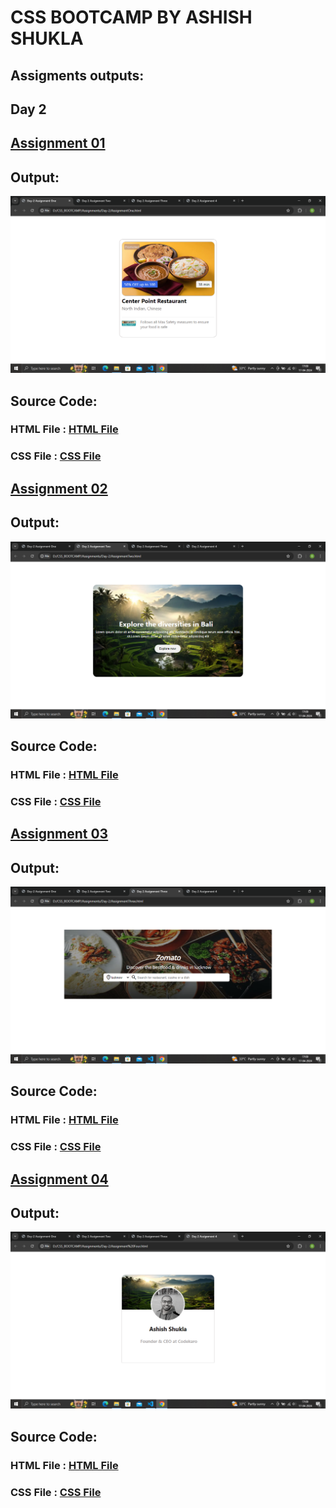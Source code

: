 # CSS BOOTCAMP BY ASHISH SHUKLA

## Assigments outputs:

## Day 2
## <u>Assignment 01</u>
## Output:
![This is an image](./OutputScreenshots/assignment1.png)
## Source Code:
### HTML File : [HTML File ](https://github.com/saieesh1997/CSS_BOOTCAMP/blob/main/Assignments/Day-1/AssignmentOne.html)
### CSS File : [CSS File ](https://github.com/saieesh1997/CSS_BOOTCAMP/blob/main/Assignments/Day-1/style.css)

## <u>Assignment 02</u>

## Output:
![This is an image](./OutputScreenshots/assignment2.png)
## Source Code:
### HTML File : [HTML File ](https://github.com/saieesh1997/CSS_BOOTCAMP/blob/main/Assignments/Day-1/AssignmentTwo.html)
### CSS File : [CSS File ](https://github.com/saieesh1997/CSS_BOOTCAMP/blob/main/Assignments/Day-1/style.css)

## <u>Assignment 03</u>

## Output:
![This is an image](./OutputScreenshots/assignment3.png)
## Source Code:
### HTML File : [HTML File ](https://github.com/saieesh1997/CSS_BOOTCAMP/blob/main/Assignments/Day-1/AssignmentThree.html)
### CSS File : [CSS File ](https://github.com/saieesh1997/CSS_BOOTCAMP/blob/main/Assignments/Day-1/style.css)

## <u>Assignment 04</u>

## Output:
![This is an image](./OutputScreenshots/assignment4.png)
## Source Code:
### HTML File : [HTML File ](https://github.com/saieesh1997/CSS_BOOTCAMP/blob/main/Assignments/Day-1/AssignmentFour.html)
### CSS File : [CSS File ](https://github.com/saieesh1997/CSS_BOOTCAMP/blob/main/Assignments/Day-1/style.css)